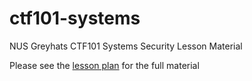 # ctf101-systems
NUS Greyhats CTF101 Systems Security Lesson Material

Please see the [lesson plan](./lessonplan.md) for the full material
